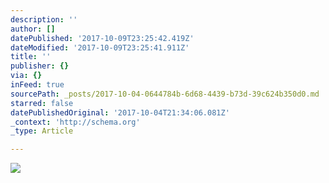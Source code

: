 ```yaml
---
description: ''
author: []
datePublished: '2017-10-09T23:25:42.419Z'
dateModified: '2017-10-09T23:25:41.911Z'
title: ''
publisher: {}
via: {}
inFeed: true
sourcePath: _posts/2017-10-04-0644784b-6d68-4439-b73d-39c624b350d0.md
starred: false
datePublishedOriginal: '2017-10-04T21:34:06.081Z'
_context: 'http://schema.org'
_type: Article

---
```

![](https://the-grid-user-content.s3-us-west-2.amazonaws.com/6d2575d9-71d8-4edb-bd85-89860e1b4165.jpg)
